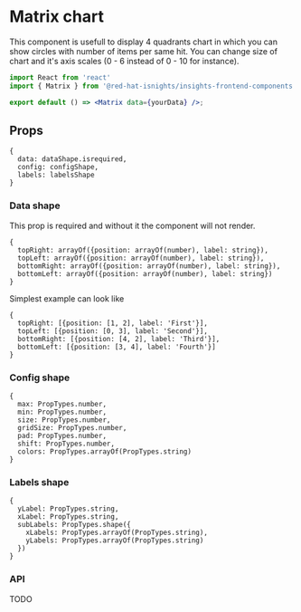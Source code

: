 # Matrix chart
This component is usefull to display 4 quadrants chart in which you can show circles with number of items per same hit.
You can change size of chart and it's axis scales (0 - 6 instead of 0 - 10 for instance).

```jsx
import React from 'react'
import { Matrix } from '@red-hat-isnights/insights-frontend-components';

export default () => <Matrix data={yourData} />;
```
## Props
```JS
{
  data: dataShape.isrequired,
  config: configShape,
  labels: labelsShape
}
```
### Data shape
This prop is required and without it the component will not render.
```JS
{
  topRight: arrayOf({position: arrayOf(number), label: string}),
  topLeft: arrayOf({position: arrayOf(number), label: string}),
  bottomRight: arrayOf({position: arrayOf(number), label: string}),
  bottomLeft: arrayOf({position: arrayOf(number), label: string})
}
```

Simplest example can look like
```JS
{
  topRight: [{position: [1, 2], label: 'First'}],
  topLeft: [{position: [0, 3], label: 'Second'}],
  bottomRight: [{position: [4, 2], label: 'Third'}],
  bottomLeft: [{position: [3, 4], label: 'Fourth'}]
}
```
### Config shape
```JS
{
  max: PropTypes.number,
  min: PropTypes.number,
  size: PropTypes.number,
  gridSize: PropTypes.number,
  pad: PropTypes.number,
  shift: PropTypes.number,
  colors: PropTypes.arrayOf(PropTypes.string)
}
```
### Labels shape
```JS
{
  yLabel: PropTypes.string,
  xLabel: PropTypes.string,
  subLabels: PropTypes.shape({
    xLabels: PropTypes.arrayOf(PropTypes.string),
    yLabels: PropTypes.arrayOf(PropTypes.string)
  })
}
```

### API
TODO